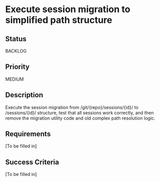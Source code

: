 # Execute session migration to simplified path structure

## Status

BACKLOG

## Priority

MEDIUM

## Description

Execute the session migration from /git/{repo}/sessions/{id}/ to /sessions/{id}/ structure, test that all sessions work correctly, and then remove the migration utility code and old complex path resolution logic.

## Requirements

[To be filled in]

## Success Criteria

[To be filled in]
